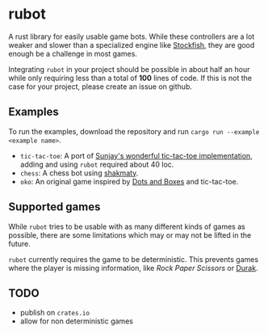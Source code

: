 # rubot

A rust library for easily usable game bots. While these controllers are a lot weaker and slower than a specialized engine like [Stockfish], they are good enough be a challenge in most games.

Integrating `rubot` in your project should be possible in about half an hour while only requiring less than a total of **100** lines of code. 
If this is not the case for your project, please create an issue on github.

## Examples

To run the examples, download the repository and run `cargo run --example <example name>`.

- `tic-tac-toe`: A port of [Sunjay's wonderful tic-tac-toe implementation][sunjay], adding and using `rubot` required about 40 loc.
- `chess`: A chess bot using [shakmaty].
- `oko`: An original game inspired by [Dots and Boxes] and tic-tac-toe.

## Supported games

While `rubot` tries to be usable with as many different kinds of games as possible, there are some limitations
which may or may not be lifted in the future.

`rubot` currently requires the game to be deterministic. This prevents games where the player is missing information, like *Rock Paper Scissors* or [Durak].

## TODO

- publish on `crates.io`
- allow for non deterministic games

[Durak]:https://en.wikipedia.org/wiki/Durak
[shakmaty]:https://crates.io/crates/shakmaty
[Stockfish]:https://www.chessprogramming.org/Stockfish
[sunjay]: https://github.com/sunjay/tic-tac-toe.git
[Dots and Boxes]:https://en.wikipedia.org/wiki/Dots_and_Boxes
[fow]: https://en.wikipedia.org/wiki/Fog_of_war#In_video_games
